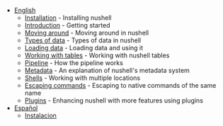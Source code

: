 * [English](README.md)
  * [Installation](installation.md) - Installing nushell
  * [Introduction](introduction.md) - Getting started
  * [Moving around](moving_around.md) - Moving around in nushell
  * [Types of data](types_of_data.md) - Types of data in nushell
  * [Loading data](loading_data.md) - Loading data and using it
  * [Working with tables](working_with_tables.md) - Working with nushell tables
  * [Pipeline](pipeline.md) - How the pipeline works
  * [Metadata](metadata.md) - An explanation of nushell's metadata system
  * [Shells](shells_in_shells.md) - Working with multiple locations
  * [Escaping commands](escaping.md) - Escaping to native commands of the same name 
  * [Plugins](plugins.md) - Enhancing nushell with more features using plugins
* [Español](es/README.md)
  * [Instalacion](es/instalacion.md)
